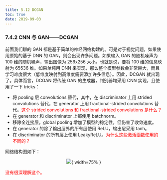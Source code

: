 ```yaml
---
title: 5.12 DCGAN
toc: true
date: 2019-09-03
---
```


### 7.4.2 CNN 与 GAN——DCGAN

前面我们聊的 GAN 都是基于简单的神经网络构建的。可是对于视觉问题，如果使用原始的基于 DNN 的 GAN，则会出现许多问题。如果输入 GAN 的随机噪声为 100 维的随机噪声，输出图像为 256x256 大小。也就是说，要将 100 维的信息映射为 65536 维。如果单纯用 DNN 来实现，那么整个模型参数会非常巨大，而且学习难度很大（低维度映射到高维度需要添加许多信息）。因此，DCGAN 就出现了。具体而言，DCGAN 将传统 GAN 的生成器，判别器均采用 CNN 实现，且使用了一下 tricks：

- 将 pooling 层 convolutions 替代，其中，在 discriminator 上用 strided convolutions 替代，在 generator 上用 fractional-strided convolutions 替代。<span style="color:red;">这个 strided convolutions 和  fractional-strided convolutions 是什么？</span>
- 在 generator 和 discriminator 上都使用 batchnorm。
- 移除全连接层，global pooling 增加了模型的稳定性，但伤害了收敛速度。
- 在 generator 的除了输出层外的所有层使用 ReLU，输出层采用 tanh。
- 在 discriminator 的所有层上使用 LeakyReLU。<span style="color:red;">为什么这些激活函数使用的不同的？</span>

网络结构图如下：


<center>

![](http://images.iterate.site/blog/image/20190722/01ReD4yfkjYb.png?imageslim){ width=75% }

</center>

<span style="color:red;">没有很深理解这个。</span>
